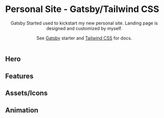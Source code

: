 # Personal Site - Gatsby/Tailwind CSS 


<div align="center">
  <p> Gatsby Started used to kickstart my new personal site. Landing page is designed and customized by myself.</p> <span>See <a href="https://www.gatsbyjs.org/">Gatsby</a> starter and <a href="https://tailwindcss.com/">Tailwind CSS</a> for docs. </span>
  <br />
  <br />
</div>

## Hero 


## Features 


## Assets/Icons


## Animation 
  


